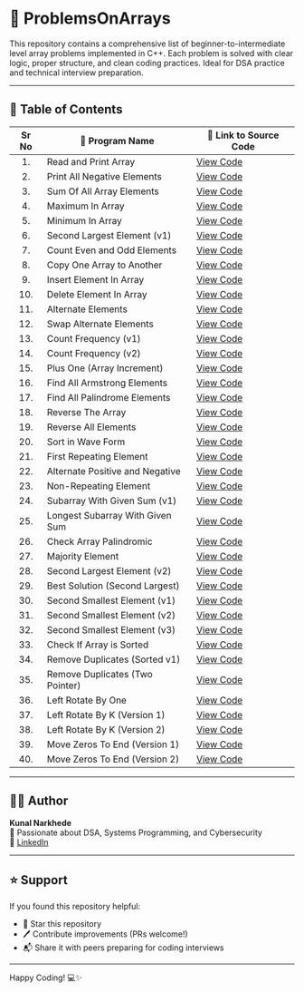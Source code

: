 # 🚀 ProblemsOnArrays

This repository contains a comprehensive list of beginner-to-intermediate level array problems implemented in C++. Each problem is solved with clear logic, proper structure, and clean coding practices. Ideal for DSA practice and technical interview preparation.

---

## 📁 Table of Contents

| Sr No | 📌 Program Name                        | 🔗 Link to Source Code |
| :---: | ------------------------------------- | ---------------------- |
|  1.  | Read and Print Array              | [View Code](https://github.com/KunalNarkhedePatil/DSA-2026/blob/main/ProblemsOnArrays/1_ReadAndPrintArray.cpp) |
|  2.  | Print All Negative Elements       | [View Code](https://github.com/KunalNarkhedePatil/DSA-2026/blob/main/ProblemsOnArrays/2_PrintAllNegative.cpp) |
|  3.  | Sum Of All Array Elements         | [View Code](https://github.com/KunalNarkhedePatil/DSA-2026/blob/main/ProblemsOnArrays/3_SumOfAllArrayElements.cpp) |
|  4.  | Maximum In Array                  | [View Code](https://github.com/KunalNarkhedePatil/DSA-2026/blob/main/ProblemsOnArrays/4_MaximumInArray.cpp) |
|  5.  | Minimum In Array                  | [View Code](https://github.com/KunalNarkhedePatil/DSA-2026/blob/main/ProblemsOnArrays/5_MinimumInArray.cpp) |
|  6.  | Second Largest Element (v1)       | [View Code](https://github.com/KunalNarkhedePatil/DSA-2026/blob/main/ProblemsOnArrays/6_SecondLargestElement1.cpp) |
|  7.  | Count Even and Odd Elements       | [View Code](https://github.com/KunalNarkhedePatil/DSA-2026/blob/main/ProblemsOnArrays/7_CountEvenOddElement.cpp) |
|  8.  | Copy One Array to Another         | [View Code](https://github.com/KunalNarkhedePatil/DSA-2026/blob/main/ProblemsOnArrays/8_CopyOneArrToAnotherArr.cpp) |
|  9.  | Insert Element In Array           | [View Code](https://github.com/KunalNarkhedePatil/DSA-2026/blob/main/ProblemsOnArrays/9_InsertElementInArray.cpp) |
| 10.  | Delete Element In Array           | [View Code](https://github.com/KunalNarkhedePatil/DSA-2026/blob/main/ProblemsOnArrays/10_DeleteElementInArray.cpp) |
| 11.  | Alternate Elements                | [View Code](https://github.com/KunalNarkhedePatil/DSA-2026/blob/main/ProblemsOnArrays/11_AlternateElements.cpp) |
| 12.  | Swap Alternate Elements           | [View Code](https://github.com/KunalNarkhedePatil/DSA-2026/blob/main/ProblemsOnArrays/12_SwapAlternateElements.cpp) |
| 13.  | Count Frequency (v1)              | [View Code](https://github.com/KunalNarkhedePatil/DSA-2026/blob/main/ProblemsOnArrays/13_CountFreqOfEachLElement1.cpp) |
| 14.  | Count Frequency (v2)              | [View Code](https://github.com/KunalNarkhedePatil/DSA-2026/blob/main/ProblemsOnArrays/14_CountFreqOfEachLElement2.cpp) |
| 15.  | Plus One (Array Increment)        | [View Code](https://github.com/KunalNarkhedePatil/DSA-2026/blob/main/ProblemsOnArrays/15_PlusOne.cpp) |
| 16.  | Find All Armstrong Elements       | [View Code](https://github.com/KunalNarkhedePatil/DSA-2026/blob/main/ProblemsOnArrays/16_FindAllArmstrongElement.cpp) |
| 17.  | Find All Palindrome Elements      | [View Code](https://github.com/KunalNarkhedePatil/DSA-2026/blob/main/ProblemsOnArrays/17_FindAllPalindromeElements.cpp) |
| 18.  | Reverse The Array                 | [View Code](https://github.com/KunalNarkhedePatil/DSA-2026/blob/main/ProblemsOnArrays/18_ReverseTheArray.cpp) |
| 19.  | Reverse All Elements              | [View Code](https://github.com/KunalNarkhedePatil/DSA-2026/blob/main/ProblemsOnArrays/19_ReverseAllElementsInArray.cpp) |
| 20.  | Sort in Wave Form                 | [View Code](https://github.com/KunalNarkhedePatil/DSA-2026/blob/main/ProblemsOnArrays/20_sortInWave.cpp) |
| 21.  | First Repeating Element           | [View Code](https://github.com/KunalNarkhedePatil/DSA-2026/blob/main/ProblemsOnArrays/21_First_Repeating_Element.cpp) |
| 22.  | Alternate Positive and Negative   | [View Code](https://github.com/KunalNarkhedePatil/DSA-2026/blob/main/ProblemsOnArrays/22_Alternate_Positive_Negative.cpp) |
| 23.  | Non-Repeating Element             | [View Code](https://github.com/KunalNarkhedePatil/DSA-2026/blob/main/ProblemsOnArrays/23_Non_Repeating_Element.cpp) |
| 24.  | Subarray With Given Sum (v1)      | [View Code](https://github.com/KunalNarkhedePatil/DSA-2026/blob/main/ProblemsOnArrays/24_FindSubArrayWithSum1.cpp) |
| 25.  | Longest Subarray With Given Sum   | [View Code](https://github.com/KunalNarkhedePatil/DSA-2026/blob/main/ProblemsOnArrays/25_FindLongestSubArrayWithSum.cpp) |
| 26.  | Check Array Palindromic           | [View Code](https://github.com/KunalNarkhedePatil/DSA-2026/blob/main/ProblemsOnArrays/26_checkArrayPalindromic.cpp) |
| 27.  | Majority Element                  | [View Code](https://github.com/KunalNarkhedePatil/DSA-2026/blob/main/ProblemsOnArrays/27_majority_element.cpp) |
| 28.  | Second Largest Element (v2)       | [View Code](https://github.com/KunalNarkhedePatil/DSA-2026/blob/main/ProblemsOnArrays/28_SecondLargestElement2.cpp) |
| 29.  | Best Solution (Second Largest)    | [View Code](https://github.com/KunalNarkhedePatil/DSA-2026/blob/main/ProblemsOnArrays/29_SecondLargestElement3BestSolution.cpp) |
| 30.  | Second Smallest Element (v1)      | [View Code](https://github.com/KunalNarkhedePatil/DSA-2026/blob/main/ProblemsOnArrays/30_SecondSmallestElement1.cpp) |
| 31.  | Second Smallest Element (v2)      | [View Code](https://github.com/KunalNarkhedePatil/DSA-2026/blob/main/ProblemsOnArrays/31_SecondSmallestElement2.cpp) |
| 32.  | Second Smallest Element (v3)      | [View Code](https://github.com/KunalNarkhedePatil/DSA-2026/blob/main/ProblemsOnArrays/32_SecondSmallestElement3.cpp) |
| 33.  | Check If Array is Sorted          | [View Code](https://github.com/KunalNarkhedePatil/DSA-2026/blob/main/ProblemsOnArrays/33_checkArraySorted.cpp) |
| 34.  | Remove Duplicates (Sorted v1)     | [View Code](https://github.com/KunalNarkhedePatil/DSA-2026/blob/main/ProblemsOnArrays/34_removeDuplicateFromSortedArray1.cpp) |
| 35.  | Remove Duplicates (Two Pointer)   | [View Code](https://github.com/KunalNarkhedePatil/DSA-2026/blob/main/ProblemsOnArrays/35_removeDuplicateFromSortedArrayUsingTwoPointer.cpp) |
| 36.  | Left Rotate By One                | [View Code](https://github.com/KunalNarkhedePatil/DSA-2026/blob/main/ProblemsOnArrays/36_LeftRotateByOne.cpp) |
| 37.  | Left Rotate By K (Version 1)      | [View Code](https://github.com/KunalNarkhedePatil/DSA-2026/blob/main/ProblemsOnArrays/37_leftRotateByKVersion1.cpp) |
| 38.  | Left Rotate By K (Version 2)      | [View Code](https://github.com/KunalNarkhedePatil/DSA-2026/blob/main/ProblemsOnArrays/38_leftRotateByKVersion2.cpp) |
| 39.  | Move Zeros To End (Version 1)     | [View Code](https://github.com/KunalNarkhedePatil/DSA-2026/blob/main/ProblemsOnArrays/39_MoveZerosToEndVersion1.cpp) |
| 40.  | Move Zeros To End (Version 2)     | [View Code](https://github.com/KunalNarkhedePatil/DSA-2026/blob/main/ProblemsOnArrays/40_MoveZerosToEndVersion2.cpp) |

---

## 👨‍💻 Author

**Kunal Narkhede**  
💼 Passionate about DSA, Systems Programming, and Cybersecurity  
🔗 [LinkedIn](https://www.linkedin.com/in/kunal-narkhede-b812a9214/)

---

## ⭐️ Support

If you found this repository helpful:

- 🌟 Star this repository  
- 🖊 Contribute improvements (PRs welcome!)  
- 📬 Share it with peers preparing for coding interviews

---

Happy Coding! 💻✨
